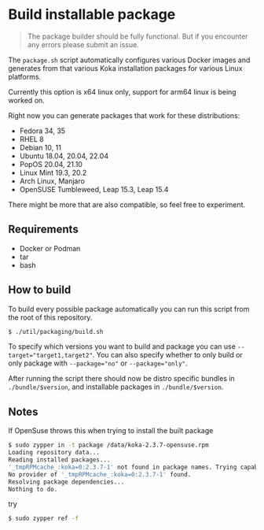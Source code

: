 # Build installable package

> The package builder should be fully functional. But if you encounter any errors please submit an issue.

The `package.sh` script automatically configures various Docker images and
generates from that various Koka installation packages for various Linux
platforms.

Currently this option is x64 linux only, support for arm64 linux is being worked on.

Right now you can generate packages that work for these distributions:

- Fedora 34, 35
- RHEL 8
- Debian 10, 11
- Ubuntu 18.04, 20.04, 22.04
- PopOS 20.04, 21.10
- Linux Mint 19.3, 20.2
- Arch Linux, Manjaro
- OpenSUSE Tumbleweed, Leap 15.3, Leap 15.4

There might be more that are also compatible, so feel free to experiment.

## Requirements

- Docker or Podman
- tar
- bash

## How to build

To build every possible package automatically you can run this script from the root of this repository.

```sh
$ ./util/packaging/build.sh
```

To specify which versions you want to build and package you can use `--target="target1,target2"`.
You can also specify whether to only build or only package with `--package="no"` or `--package="only"`.

After running the script there should now be distro specific bundles in `./bundle/$version`,
and installable packages in `./bundle/$version`.

## Notes

If OpenSuse throws this when trying to install the built package

```sh
$ sudo zypper in -t package /data/koka-2.3.7-opensuse.rpm
Loading repository data...
Reading installed packages...
'_tmpRPMcache_:koka=0:2.3.7-1' not found in package names. Trying capabilities.
No provider of '_tmpRPMcache_:koka=0:2.3.7-1' found.
Resolving package dependencies...
Nothing to do.
```

try

```sh
$ sudo zypper ref -f
```
